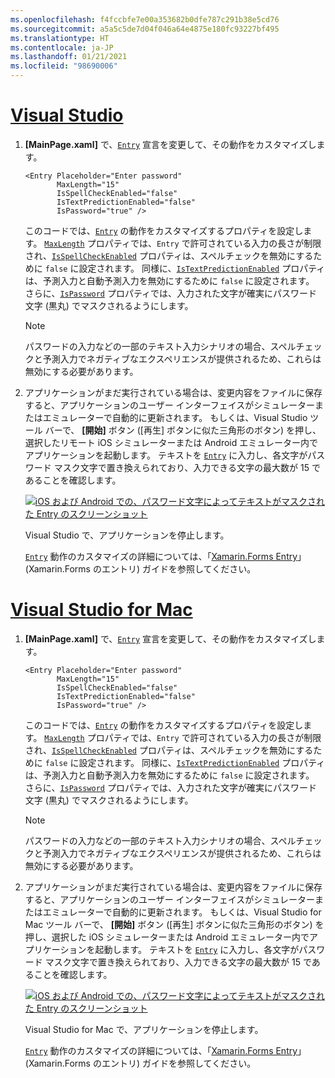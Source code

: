 ```yaml
---
ms.openlocfilehash: f4fccbfe7e00a353682b0dfe787c291b38e5cd76
ms.sourcegitcommit: a5a5c5de7d04f046a64e4875e180fc93227bf495
ms.translationtype: HT
ms.contentlocale: ja-JP
ms.lasthandoff: 01/21/2021
ms.locfileid: "98690006"
---
```

# <a name="visual-studio"></a>[Visual Studio](#tab/vswin)

1. **[MainPage.xaml]** で、[`Entry`](xref:Xamarin.Forms.Entry) 宣言を変更して、その動作をカスタマイズします。

    ```xaml
    <Entry Placeholder="Enter password"
           MaxLength="15"
           IsSpellCheckEnabled="false"
           IsTextPredictionEnabled="false"
           IsPassword="true" />
    ```

    このコードでは、[`Entry`](xref:Xamarin.Forms.Entry) の動作をカスタマイズするプロパティを設定します。 [`MaxLength`](xref:Xamarin.Forms.InputView.MaxLength) プロパティでは、`Entry` で許可されている入力の長さが制限され、[`IsSpellCheckEnabled`](xref:Xamarin.Forms.InputView.IsSpellCheckEnabled) プロパティは、スペルチェックを無効にするために `false` に設定されます。 同様に、[`IsTextPredictionEnabled`](xref:Xamarin.Forms.Entry.IsTextPredictionEnabled) プロパティは、予測入力と自動予測入力を無効にするために `false` に設定されます。 さらに、[`IsPassword`](xref:Xamarin.Forms.Entry.IsPassword) プロパティでは、入力された文字が確実にパスワード文字 (黒丸) でマスクされるようにします。

    > [!NOTE]
    > パスワードの入力などの一部のテキスト入力シナリオの場合、スペルチェックと予測入力でネガティブなエクスペリエンスが提供されるため、これらは無効にする必要があります。

1. アプリケーションがまだ実行されている場合は、変更内容をファイルに保存すると、アプリケーションのユーザー インターフェイスがシミュレーターまたはエミュレーターで自動的に更新されます。 もしくは、Visual Studio ツール バーで、 **[開始]** ボタン ([再生] ボタンに似た三角形のボタン) を押し、選択したリモート iOS シミュレーターまたは Android エミュレーター内でアプリケーションを起動します。 テキストを [`Entry`](xref:Xamarin.Forms.Entry) に入力し、各文字がパスワード マスク文字で置き換えられており、入力できる文字の最大数が 15 であることを確認します。

    [![iOS および Android での、パスワード文字によってテキストがマスクされた Entry のスクリーンショット](../images/customize-behavior.png "マスクされたパスワード文字を使用した Entry")](../images/customize-behavior-large.png#lightbox "マスクされたパスワード文字を使用した Entry")

    Visual Studio で、アプリケーションを停止します。

    [`Entry`](xref:Xamarin.Forms.Entry) 動作のカスタマイズの詳細については、「[Xamarin.Forms Entry](~/xamarin-forms/user-interface/text/entry.md)」 (Xamarin.Forms のエントリ) ガイドを参照してください。

# <a name="visual-studio-for-mac"></a>[Visual Studio for Mac](#tab/vsmac)

1. **[MainPage.xaml]** で、[`Entry`](xref:Xamarin.Forms.Entry) 宣言を変更して、その動作をカスタマイズします。

    ```xaml
    <Entry Placeholder="Enter password"
           MaxLength="15"
           IsSpellCheckEnabled="false"
           IsTextPredictionEnabled="false"
           IsPassword="true" />
    ```

    このコードでは、[`Entry`](xref:Xamarin.Forms.Entry) の動作をカスタマイズするプロパティを設定します。 [`MaxLength`](xref:Xamarin.Forms.InputView.MaxLength) プロパティでは、`Entry` で許可されている入力の長さが制限され、[`IsSpellCheckEnabled`](xref:Xamarin.Forms.InputView.IsSpellCheckEnabled) プロパティは、スペルチェックを無効にするために `false` に設定されます。 同様に、[`IsTextPredictionEnabled`](xref:Xamarin.Forms.Entry.IsTextPredictionEnabled) プロパティは、予測入力と自動予測入力を無効にするために `false` に設定されます。 さらに、[`IsPassword`](xref:Xamarin.Forms.Entry.IsPassword) プロパティでは、入力された文字が確実にパスワード文字 (黒丸) でマスクされるようにします。

    > [!NOTE]
    > パスワードの入力などの一部のテキスト入力シナリオの場合、スペルチェックと予測入力でネガティブなエクスペリエンスが提供されるため、これらは無効にする必要があります。

1. アプリケーションがまだ実行されている場合は、変更内容をファイルに保存すると、アプリケーションのユーザー インターフェイスがシミュレーターまたはエミュレーターで自動的に更新されます。 もしくは、Visual Studio for Mac ツール バーで、 **[開始]** ボタン ([再生] ボタンに似た三角形のボタン) を押し、選択した iOS シミュレーターまたは Android エミュレーター内でアプリケーションを起動します。 テキストを [`Entry`](xref:Xamarin.Forms.Entry) に入力し、各文字がパスワード マスク文字で置き換えられており、入力できる文字の最大数が 15 であることを確認します。

    [![iOS および Android での、パスワード文字によってテキストがマスクされた Entry のスクリーンショット](../images/customize-behavior.png "マスクされたパスワード文字を使用した Entry")](../images/customize-behavior-large.png#lightbox "マスクされたパスワード文字を使用した Entry")

    Visual Studio for Mac で、アプリケーションを停止します。

    [`Entry`](xref:Xamarin.Forms.Entry) 動作のカスタマイズの詳細については、「[Xamarin.Forms Entry](~/xamarin-forms/user-interface/text/entry.md)」 (Xamarin.Forms のエントリ) ガイドを参照してください。
